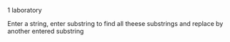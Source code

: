 1 laboratory

Enter a string, enter substring to find all theese substrings and replace by another entered substring
